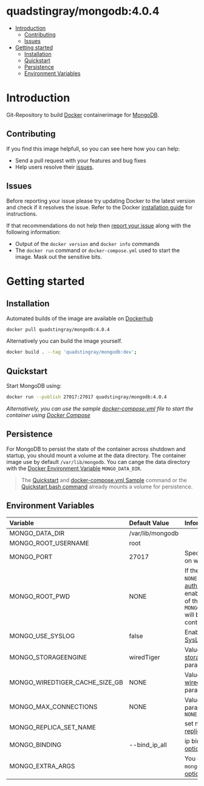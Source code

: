 # quadstingray/mongodb:4.0.4

- [Introduction](#introduction)
  - [Contributing](#contributing)
  - [Issues](#issues)
- [Getting started](#getting-started)
  - [Installation](#installation)
  - [Quickstart](#quickstart)
  - [Persistence](#persistence)
  - [Environment Variables](#environment-variables)

# Introduction
Git-Repository to build [Docker](https://www.docker.com/) containerimage for [MongoDB](https://www.mongodb.org/).

## Contributing
If you find this image helpfull, so you can see here how you can help:
- Send a pull request with your features and bug fixes
- Help users resolve their [issues](https://github.com/QuadStingray/docker-mongodb/issues).

## Issues
Before reporting your issue please try updating Docker to the latest version and check if it resolves the issue. Refer to the Docker [installation guide](https://docs.docker.com/installation) for instructions.

If that recommendations do not help then [report your issue](../../issues/new) along with the following information:

- Output of the `docker version` and `docker info` commands
- The `docker run` command or `docker-compose.yml` used to start the
  image. Mask out the sensitive bits.

# Getting started
## Installation
Automated builds of the image are available on
[Dockerhub](https://hub.docker.com/r/quadstingray/mongodb/)

```bash
docker pull quadstingray/mongodb:4.0.4
```

Alternatively you can build the image yourself.
```bash
docker build . --tag 'quadstingray/mongodb:dev';
```

## Quickstart
Start MongoDB using:

```bash
docker run --publish 27017:27017 quadstingray/mongodb:4.0.4
```

*Alternatively, you can use the sample [docker-compose.yml](docker-compose.yml) file to start the container using [Docker Compose](https://docs.docker.com/compose/)*

## Persistence
For MongoDB to persist the state of the container across shutdown and startup, you should mount a volume at the data directory. The container image use by default `/var/lib/mongodb`. You can cange the data directory with the [Docker Environment Variable](https://docs.docker.com/compose/environment-variables/) `MONGO_DATA_DIR`.

> The [Quickstart](#quickstart) and [docker-compose.yml Sample](docker-compose.yml) command or the [Quickstart bash command](#Quickstart) already mounts a volume for persistence.

## Environment Variables

| Variable                       | Default Value    | Informations                                                                                                                                                                                                                                |
|:-------------------------------|:-----------------|:--------------------------------------------------------------------------------------------------------------------------------------------------------------------------------------------------------------------------------------------|
| MONGO_DATA_DIR                 | /var/lib/mongodb |                                                                                                                                                                                                                                             |
| MONGO_ROOT_USERNAME            | root             |                                                                                                                                                                                                                                             |
| MONGO_PORT                     | 27017            | Specifies the TCP port on which the MongoDB                                                                                                                                                                                                 |
| MONGO_ROOT_PWD                 | NONE             | If the param not equal `NONE` or "" the MongoDB [authorization](https://docs.mongodb.com/manual/reference/program/mongod/#cmdoption-port) will enabled. The password of the `MONGO_ROOT_USERNAME` will be reseted on every container start. |
| MONGO_USE_SYSLOG               | false            | Enable Loging to [SysLog](https://docs.mongodb.com/manual/reference/program/mongod/#cmdoption-syslog)                                                                                                                                       |
| MONGO_STORAGEENGINE            | wiredTiger       | Value for the [storageEngine](https://docs.mongodb.com/manual/reference/program/mongod/#cmdoption-storageengine) parameter                                                                                                                  |
| MONGO_WIREDTIGER_CACHE_SIZE_GB | NONE             | Value for the [wiredTigerCacheSizeGB](https://docs.mongodb.com/manual/reference/program/mongod/#wiredtiger-options) parameter                                                                                                               |
| MONGO_MAX_CONNECTIONS          | NONE             | Value for the [maxConns](https://docs.mongodb.com/manual/reference/program/mongod/#cmdoption-maxconns) parameter if not equal `NONE`                                                                                                        |
| MONGO_REPLICA_SET_NAME         |                  | set name for replSet [replication options](https://docs.mongodb.com/manual/reference/program/mongod/#replication-options)                                                                                                                   |
| MONGO_BINDING                  | --bind_ip_all    | ip binding  [ip binding options](https://docs.mongodb.com/manual/reference/program/mongod/#cmdoption-mongod-bind-ip)                                                                                      |
| MONGO_EXTRA_ARGS               |                  | You can use every `mongod` [commandline option](https://docs.mongodb.com/manual/reference/program/mongod/#options)                                                                                                                          |
